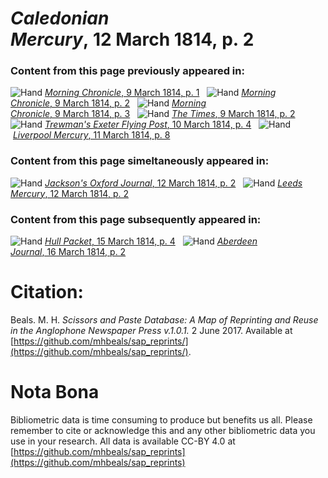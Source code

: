 # *Caledonian Mercury*, 12 March 1814, p. 2  
  
### Content from this page previously appeared in:  
![Hand](http://scissorsandpaste.net/wp-content/uploads/2017/06/smallhandpointer.png) [*Morning Chronicle*, 9 March 1814, p. 1](https://mhbeals.github.io/sap_html/Morning-Chronicle/Morning-Chronicle-9-March-1814-p-1)  
![Hand](http://scissorsandpaste.net/wp-content/uploads/2017/06/smallhandpointer.png) [*Morning Chronicle*, 9 March 1814, p. 2](https://mhbeals.github.io/sap_html/Morning-Chronicle/Morning-Chronicle-9-March-1814-p-2)  
![Hand](http://scissorsandpaste.net/wp-content/uploads/2017/06/smallhandpointer.png) [*Morning Chronicle*, 9 March 1814, p. 3](https://mhbeals.github.io/sap_html/Morning-Chronicle/Morning-Chronicle-9-March-1814-p-3)  
![Hand](http://scissorsandpaste.net/wp-content/uploads/2017/06/smallhandpointer.png) [*The Times*, 9 March 1814, p. 2](https://mhbeals.github.io/sap_html/The-Times/The-Times-9-March-1814-p-2)  
![Hand](http://scissorsandpaste.net/wp-content/uploads/2017/06/smallhandpointer.png) [*Trewman's Exeter Flying Post*, 10 March 1814, p. 4](https://mhbeals.github.io/sap_html/Trewman's-Exeter-Flying-Post/Trewman's-Exeter-Flying-Post-10-March-1814-p-4)  
![Hand](http://scissorsandpaste.net/wp-content/uploads/2017/06/smallhandpointer.png) [*Liverpool Mercury*, 11 March 1814, p. 8](https://mhbeals.github.io/sap_html/Liverpool-Mercury/Liverpool-Mercury-11-March-1814-p-8)  
  
### Content from this page simeltaneously appeared in:  
![Hand](http://scissorsandpaste.net/wp-content/uploads/2017/06/smallhandpointer.png) [*Jackson's Oxford Journal*, 12 March 1814, p. 2](https://mhbeals.github.io/sap_html/Jackson's-Oxford-Journal/Jackson's-Oxford-Journal-12-March-1814-p-2)  
![Hand](http://scissorsandpaste.net/wp-content/uploads/2017/06/smallhandpointer.png) [*Leeds Mercury*, 12 March 1814, p. 2](https://mhbeals.github.io/sap_html/Leeds-Mercury/Leeds-Mercury-12-March-1814-p-2)  
  
### Content from this page subsequently appeared in:  
![Hand](http://scissorsandpaste.net/wp-content/uploads/2017/06/smallhandpointer.png) [*Hull Packet*, 15 March 1814, p. 4](https://mhbeals.github.io/sap_html/Hull-Packet/Hull-Packet-15-March-1814-p-4)  
![Hand](http://scissorsandpaste.net/wp-content/uploads/2017/06/smallhandpointer.png) [*Aberdeen Journal*, 16 March 1814, p. 2](https://mhbeals.github.io/sap_html/Aberdeen-Journal/Aberdeen-Journal-16-March-1814-p-2)  


# Citation: 

Beals. M. H. *Scissors and Paste Database: A Map of Reprinting and Reuse in the Anglophone Newspaper Press v.1.0.1.* 2 June 2017. Available at [https://github.com/mhbeals/sap_reprints/](https://github.com/mhbeals/sap_reprints/). 

# Nota Bona

Bibliometric data is time consuming to produce but benefits us all. Please remember to cite or acknowledge this and any other bibliometric data you use in your research. All data is available CC-BY 4.0 at [https://github.com/mhbeals/sap_reprints](https://github.com/mhbeals/sap_reprints)